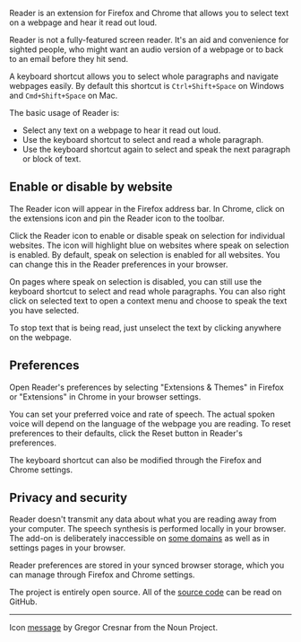 Reader is an extension for Firefox and Chrome that allows you to select text on a webpage and hear it read out loud.

Reader is not a fully-featured screen reader. It's an aid and convenience for sighted people, who might want an audio version of a webpage or to back to an email before they hit send.

A keyboard shortcut allows you to select whole paragraphs and navigate webpages easily. By default this shortcut is `Ctrl+Shift+Space` on Windows and `Cmd+Shift+Space` on Mac.

The basic usage of Reader is:

* Select any text on a webpage to hear it read out loud.
* Use the keyboard shortcut to select and read a whole paragraph.
* Use the keyboard shortcut again to select and speak the next paragraph or block of text.

## Enable or disable by website

The Reader icon will appear in the Firefox address bar. In Chrome, click on the extensions icon and pin the Reader icon to the toolbar.

Click the Reader icon to enable or disable speak on selection for individual websites. The icon will highlight blue on websites where speak on selection is enabled. By default, speak on selection is enabled for all websites. You can change this in the Reader preferences in your browser.

On pages where speak on selection is disabled, you can still use the keyboard shortcut to select and read whole paragraphs. You can also right click on selected text to open a context menu and choose to speak the text you have selected.

To stop text that is being read, just unselect the text by clicking anywhere on the webpage.

## Preferences

Open Reader's preferences by selecting "Extensions & Themes" in Firefox or "Extensions" in Chrome in your browser settings.

You can set your preferred voice and rate of speech. The actual spoken voice will depend on the language of the webpage you are reading. To reset preferences to their defaults, click the Reset button in Reader's preferences.

The keyboard shortcut can also be modified through the Firefox and Chrome settings.

## Privacy and security

Reader doesn't transmit any data about what you are reading away from your computer. The speech synthesis is performed locally in your browser. The add-on is deliberately inaccessible on [some domains](https://developer.mozilla.org/en-US/docs/Mozilla/Add-ons/WebExtensions/API/storage/sync) as well as in settings pages in your browser.

Reader preferences are stored in your synced browser storage, which you can manage through Firefox and Chrome settings.

The project is entirely open source. All of the [source code](https://github.com/oliver-moran/reader) can be read on GitHub.

---

Icon [message](https://thenounproject.com/term/message/223770/) by Gregor Cresnar from the Noun Project.
